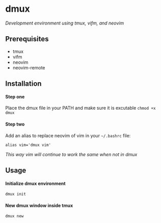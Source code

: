 # dmux
*Development environment using tmux, vifm, and neovim*

## Prerequisites
- tmux
- vifm
- neovim
- neovim-remote

## Installation
#### Step one
Place the dmux file in your PATH and make sure it is excutable `chmod +x dmux`
#### Step two
Add an alias to replace neovim of vim in your `~/.bashrc` file: 
```
alias vim='dmux vim'
```
*This way vim will continue to work the same when not in dmux*
## Usage
#### Initialize dmux environment
`dmux init`

#### New dmux window inside tmux
`dmux new`
